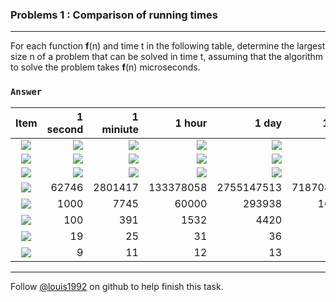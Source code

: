 ### Problems 1 : Comparison of running times
***
For each function **f**(n) and time t in the following table, determine the largest size n of a problem that can be solved in time t, assuming that the algorithm to solve the problem takes **f**(n) microseconds.

### `Answer`
Item | 1 second | 1 miniute | 1 hour | 1 day | 1 month | 1 year | 1 century
:----:|----:|----:|----:|----:|----:|----:|----:
![](http://latex.codecogs.com/gif.latex?\\lg{n}) | ![](http://latex.codecogs.com/gif.latex?\\2^{10^6}})  | ![](http://latex.codecogs.com/gif.latex?\\2^{6*10^7}}) | ![](http://latex.codecogs.com/gif.latex?\\2^{36*10^8}}) | ![](http://latex.codecogs.com/gif.latex?\\2^{864*10^8}}) | ![](http://latex.codecogs.com/gif.latex?\\2^{25920*10^8}}) | ![](http://latex.codecogs.com/gif.latex?\\2^{315360*10^8}}) | ![](http://latex.codecogs.com/gif.latex?\\2^{31556736*10^8}})
![](http://latex.codecogs.com/gif.latex?\\/{n}^{1/2}) | ![](http://latex.codecogs.com/gif.latex?\\10^{12}) | ![](http://latex.codecogs.com/gif.latex?\\36*10^{14}) | ![](http://latex.codecogs.com/gif.latex?\\1296*10^{16}) | ![](http://latex.codecogs.com/gif.latex?\\746496*10^{16}) | ![](http://latex.codecogs.com/gif.latex?\\6718464*10^{18}) | ![](http://latex.codecogs.com/gif.latex?\\994519296*10^{18}) | ![](http://latex.codecogs.com/gif.latex?\\995827586973696*10^{16}) 
![](http://latex.codecogs.com/gif.latex?\\/{n}) | ![](http://latex.codecogs.com/gif.latex?\\10^6)  | ![](http://latex.codecogs.com/gif.latex?6*10^7) | ![](http://latex.codecogs.com/gif.latex?36*10^8) | ![](http://latex.codecogs.com/gif.latex?864*10^8) | ![](http://latex.codecogs.com/gif.latex?2592*10^9) | ![](http://latex.codecogs.com/gif.latex?31536*10^9) | ![](http://latex.codecogs.com/gif.latex?31556736*10^8)
![](http://latex.codecogs.com/gif.latex?\\/{n}\\lg{n}) | 62746 | 2801417 | 133378058 | 2755147513| 71870856404 | 797633893349 | 68654697441062
![](http://latex.codecogs.com/gif.latex?\\/{n}^2) | 1000 | 7745 | 60000 | 293938 | 1609968 | 5615692 | 56175382
![](http://latex.codecogs.com/gif.latex?\\/{n}^3) | 100 | 391 | 1532 | 4420 | 13736 | 31593 | 146677
![](http://latex.codecogs.com/gif.latex?\\2^n) | 19 | 25 | 31 | 36 | 41 | 44 | 51
![](http://latex.codecogs.com/gif.latex?\\/{n}!) | 9 | 11 | 12 | 13 | 15 | 16 | 17


***
Follow [@louis1992](https://github.com/gzc) on github to help finish this task.


